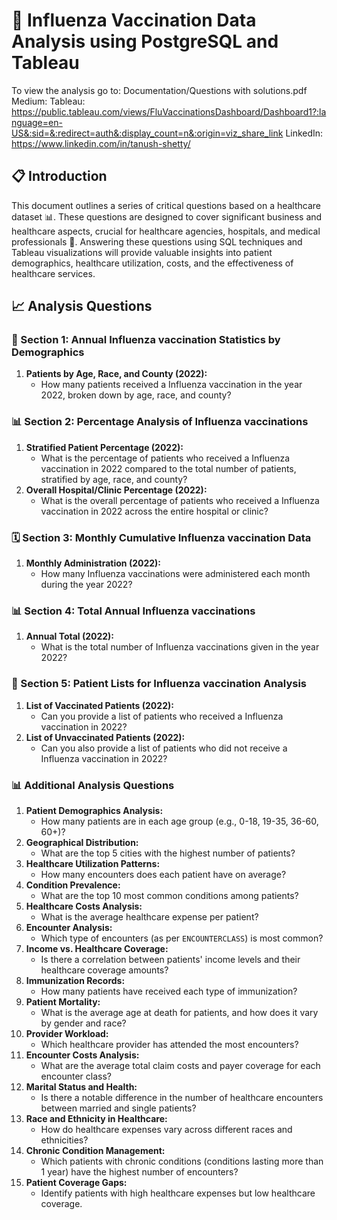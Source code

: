 # 🏥 Influenza Vaccination Data Analysis using PostgreSQL and Tableau
To view the analysis go to: Documentation/Questions with solutions.pdf
Medium:
Tableau: https://public.tableau.com/views/FluVaccinationsDashboard/Dashboard1?:language=en-US&:sid=&:redirect=auth&:display_count=n&:origin=viz_share_link
LinkedIn: https://www.linkedin.com/in/tanush-shetty/

## 📋 Introduction

This document outlines a series of critical questions based on a healthcare dataset 📊. These questions are designed to cover significant business and healthcare aspects, crucial for healthcare agencies, hospitals, and medical professionals 💉. Answering these questions using SQL techniques and Tableau visualizations will provide valuable insights into patient demographics, healthcare utilization, costs, and the effectiveness of healthcare services.


## 📈 Analysis Questions

### 📆 Section 1: Annual Influenza vaccination Statistics by Demographics
1. **Patients by Age, Race, and County (2022):** 
   - How many patients received a Influenza vaccination in the year 2022, broken down by age, race, and county?

### 📊 Section 2: Percentage Analysis of Influenza vaccinations
1. **Stratified Patient Percentage (2022):**
   - What is the percentage of patients who received a Influenza vaccination in 2022 compared to the total number of patients, stratified by age, race, and county?
2. **Overall Hospital/Clinic Percentage (2022):**
   - What is the overall percentage of patients who received a Influenza vaccination in 2022 across the entire hospital or clinic?

### 🗓️ Section 3: Monthly Cumulative Influenza vaccination Data
1. **Monthly Administration (2022):**
   - How many Influenza vaccinations were administered each month during the year 2022?

### 📊 Section 4: Total Annual Influenza vaccinations
1. **Annual Total (2022):**
   - What is the total number of Influenza vaccinations given in the year 2022?

### 📝 Section 5: Patient Lists for Influenza vaccination Analysis
1. **List of Vaccinated Patients (2022):**
   - Can you provide a list of patients who received a Influenza vaccination in 2022?
2. **List of Unvaccinated Patients (2022):**
   - Can you also provide a list of patients who did not receive a Influenza vaccination in 2022?

### 📊 Additional Analysis Questions

1. **Patient Demographics Analysis:** 
   - How many patients are in each age group (e.g., 0-18, 19-35, 36-60, 60+)?
2. **Geographical Distribution:** 
   - What are the top 5 cities with the highest number of patients?
3. **Healthcare Utilization Patterns:** 
   - How many encounters does each patient have on average?
4. **Condition Prevalence:** 
   - What are the top 10 most common conditions among patients?
5. **Healthcare Costs Analysis:** 
   - What is the average healthcare expense per patient?
6. **Encounter Analysis:** 
   - Which type of encounters (as per `ENCOUNTERCLASS`) is most common?
7. **Income vs. Healthcare Coverage:** 
   - Is there a correlation between patients' income levels and their healthcare coverage amounts?
8. **Immunization Records:** 
   - How many patients have received each type of immunization?
9. **Patient Mortality:** 
   - What is the average age at death for patients, and how does it vary by gender and race?
10. **Provider Workload:** 
    - Which healthcare provider has attended the most encounters?
11. **Encounter Costs Analysis:** 
    - What are the average total claim costs and payer coverage for each encounter class?
12. **Marital Status and Health:** 
    - Is there a notable difference in the number of healthcare encounters between married and single patients?
13. **Race and Ethnicity in Healthcare:** 
    - How do healthcare expenses vary across different races and ethnicities?
14. **Chronic Condition Management:** 
    - Which patients with chronic conditions (conditions lasting more than 1 year) have the highest number of encounters?
15. **Patient Coverage Gaps:** 
    - Identify patients with high healthcare expenses but low healthcare coverage.
